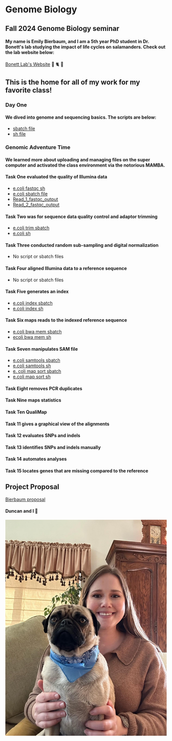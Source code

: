 # Genome Biology 
## Fall 2024 Genome Biology seminar

#### My name is Emily Bierbaum, and I am a 5th year PhD student in Dr. Bonett's lab studying the impact of life cycles on salamanders. Check out the lab website below:
[Bonett Lab's Website](https://ronbonett.weebly.com/people.html)
🦎 🐈 🐸

## This is the home for all of my work for my favorite class!
### Day One
#### We dived into genome and sequencing basics. The scripts are below: 
- [sbatch file](https://github.com/EmilyBierbaum/Genome_Biology/blob/main/test.sbatch)
- [sh file](https://github.com/EmilyBierbaum/Genome_Biology/blob/main/test.sh)


### Genomic Adventure Time
#### We learned more about uploading and managing files on the super computer and activated the class environment via the notorious MAMBA.
#### Task One evaluated the quality of Illumina data 
- [e.coli fastqc sh](https://github.com/EmilyBierbaum/Genome_Biology/blob/main/ecoli_fastqc.sh)  
- [e.coli sbatch file](https://github.com/EmilyBierbaum/Genome_Biology/blob/main/ecoli_fastqc.sbatch)  
- [Read_1_fastqc_output](read_1_fastqc.html)   
- [Read_2_fastqc_output](read_2_fastqc.html)   

#### Task Two was for sequence data quality control and adaptor trimming
- [e.coli trim sbatch](ecoli_trim.sbatch) 
- [e.coli sh](ecoli_trim.sh) 

#### Task Three conducted random sub-sampling and digital normalization
- No script or sbatch files 
#### Task Four aligned Illumina data to a reference sequence 
- No script or sbatch files 

#### Task Five generates an index 
- [e.coli index sbatch](ecoli_trim.sbatch) 
- [e.coli index sh](ecoli_index.sh)  

#### Task Six maps reads to the indexed reference sequence
 - [e.coli bwa mem sbatch](ecoli_bwa_mem.sbatch)
 - [ecoli bwa mem sh](ecoli_bwa_mem.sh) 

#### Task Seven manipulates SAM file
- [e.coli samtools sbatch](ecoli_samtools_view.sbatch)
- [e.coli samtools sh](ecoli_samtools_view.sh)
- [e. coli map sort sbatch](ecoli_map_sort.sbatch)
- [e.coli map sort sh](ecoli_map_sort.sh)

#### Task Eight removes PCR duplicates

#### Task Nine maps statistics

#### Task Ten QualiMap

#### Task 11 gives a graphical view of the alignments 

#### Task 12 evaluates SNPs and indels

#### Task 13 identifies SNPs and indels manually

#### Task 14 automates analyses

#### Task 15 locates genes that are missing compared to the reference 

## Project Proposal
[Bierbaum proposal](Proposal.pdf)

#### Duncan and I 🫶
![](Duncan.jpg)
